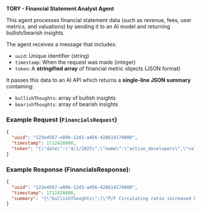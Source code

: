**TORY - Financial Statement Analyst Agent**

This agent processes financial statement data (such as revenue, fees, user metrics, and valuations) by sending it to an AI model and returning bullish/bearish insights.

The agent receives a message that includes:
- `uuid`: Unique identifier (string)
- `timestamp`: When the request was made (integer)
- `token`: A **stringified array** of financial metric objects (JSON format)

It passes this data to an AI API which returns a **single-line JSON summary** containing:
- `bullishThoughts`: array of bullish insights
- `bearishThoughts`: array of bearish insights


### Example Request (`FinancialsRequest`)
```json
{
  "uuid": "123e4567-e89b-12d3-a456-426614174000",
  "timestamp": 1712428800,
  "token": "{\"date\":\"4/1/2025\",\"name\":\"active_developers\",\"val\":4,\"chg\":-0.16},{\"date\":\"4/1/2025\",\"name\":\"code_commits\",\"val\":1,\"chg\":-0.98}, ..."
}
```

### Example Response (FinancialsResponse):
```json
{
  "uuid": "123e4567-e89b-12d3-a456-426614174000",
  "timestamp": 1712428800,
  "summary": "{\"bullishThoughts\":[\"P/F Circulating ratio increased by 7% to 435.41\", ...],\"bearishThoughts\":[\"Active developers decreased by 16% to 4,...\", ...]}"
} 
```